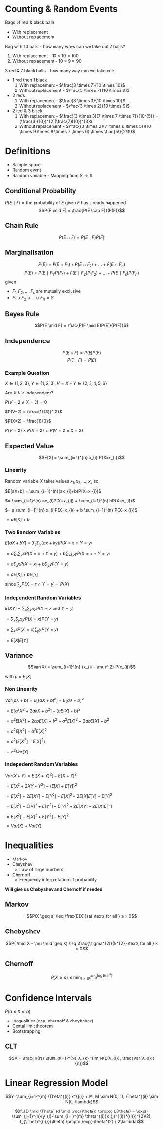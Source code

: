 # Counting & Random Events
Bags of red & black balls

- With replacement
- Without replacement

Bag with 10 balls - how many ways can we take out 2 balls?

1. With replacement - $10 \times 10 = 100$
2. Without replacement - $10 \times 9 = 90$

3 red & 7 black balls - how many way can we take out:

- 1 red then 1 black
    1. With replacement - $\frac{3 \times 7}{10 \times 10}$
    2. Without replacement - $\frac{3 \times 7}{10 \times 9}$
- 2 reds
    1. With replacement - $\frac{3 \times 3}{10 \times 10}$
    2. Without replacement - $\frac{3 \times 2}{10 \times 9}$
- 2 red & 3 black
    1. With replacement - $\frac{(3 \times 3)(7 \times 7 \times 7)}{10^{5}} = (\frac{3}{10})^{2}(\frac{7}{10})^{3}$
    2. Without replacement - $\frac{(3 \times 2)(7 \times 6 \times 5)}{10 \times 9 \times 8 \times 7 \times 6} \times \frac{5!}{2!3!}$

# Definitions
- Sample space
- Random event
- Random variable - Mapping from $S \rightarrow \mathbb{R}$

## Conditional Probability
$P(E \mid F) = \text{the probability of } E \text{ given } F \text{ has already happened}$
$$P(E \mid F) = \frac{P(E \cap F)}{P(F)}$$

## Chain Rule
$$P(E \cap F) = P(E \mid F)P(F)$$

## Marginalisation
$$P(E) = P(E \cap F_{1}) + P(E \cap F_{2}) + \dots + P(E \cap F_{n})$$
$$P(E) = P(E \mid F_{1})P(F_{1}) + P(E \mid F_{2})P(F_{2}) + \dots + P(E \mid F_{n})P(F_{n})$$
given

- $F_{1}, F_{2}, \dots, F_{n}$ are mutually exclusive
- $F_{1} \cup F_{2} \cup \dots \cup F_{n} = S$

## Bayes Rule
$$P(E \mid F) = \frac{P(F \mid E)P(E)}{P(F)}$$

## Independence
$$P(E \cap F) = P(E)P(F)$$
$$P(E \mid F) = P(E)$$

### Example Question
$X \in \{1, 2, 3\}, Y \in \{1, 2, 3\}, V = X+Y \in \{2, 3, 4, 5, 6\}$

Are $X$ & $V$ Independent?

$P(V=2 \land X=2) = 0$

$P(V=2) = (\frac{1}{3})^{2}$

$P(X=2) = \frac{1}{3}$

$P(V=2) \times P(X=2) \neq P(V=2 \land X=2)$

## Expected Value
$$E[X] = \sum_{i=1}^{n} x_{i} P(X=x_{i})$$

### Linearity
Random variable $X$ takes values $x_{1}, x_{2}, \dots, x_{n}$ so,

$E[aX+b] = \sum_{i=1}^{n}(ax_{i}+b)P(X=x_{i})$

$= \sum_{i=1}^{n} ax_{i}P(X=x_{i}) + \sum_{i=1}^{n} bP(X=x_{i})$

$= a \sum_{i=1}^{n} x_{i}P(X=x_{i}) + b \sum_{i=1}^{n} P(X=x_{i})$

$= aE[X]+b$

### Two Random Variables
$E[aX+bY] = \sum_{x} \sum_{y} (ax+by)P(X=x \cap Y=y)$

$= a \sum_{x} \sum_{y} xP(X=x \cap Y=y) + b \sum_{x} \sum_{y} yP(X=x \cap Y=y)$

$= a \sum_{x} xP(X=x) + b \sum_{y} yP(Y=y)$

$= aE[X]+bE[Y]$

since $\sum_{y} P(X=x \cap Y=y) = P(X)$

### Independent Random Variables
$E[XY] = \sum_{x} \sum_{y} xy P(X=x \text{ and } Y=y)$

$= \sum_{x} \sum_{y} xy P(X=x)P(Y=y)$

$= \sum_{x} xP(X=x) \sum_{y} yP(Y=y)$

$=E[X]E[Y]$

## Variance
$$Var(X) = \sum_{i=1}^{n} (x_{i} - \mu)^{2} P(x_{i})$$

with $\mu = E[X]$

### Non Linearity
$Var(aX+b) = E[(aX+b)^{2}]-E[aX+b]^2$

$=E[a^{2} X^{2} + 2abX + b^{2}] - (aE[X]+b)^{2}$

$= a^{2} E[X^{2}] +2abE[X] + b^{2} - a^{2} E[X]^{2} - 2abE[X] - b^{2}$

$= a^{2} E[X^{2}] - a^{2} E[X]^{2}$

$= a^{2} (E[X^{2}]-E[X]^{2})$

$= a^{2} Var(X)$

### Indepedent Random Variables
$Var(X+Y) = E[(X+Y)^{2}] - E[X+Y]^{2}$

$=E[X^{2} + 2XY +Y^{2}] - (E[X]+E[Y])^{2}$

$=E[X^{2}] + 2E[XY] + E[Y^{2}] - E[X]^{2} - 2E[X]E[Y] - E[Y]^{2}$

$=E[X^{2}] - E[X]^{2} + E[Y^{2}] - E[Y]^{2} + 2E[XY] - 2E[X]E[Y]$

$=E[X^{2}] - E[X]^{2} + E[Y^{2}] - E[Y]^{2}$

$= Var(X)+Var(Y)$

# Inequalities
- Markov
- Cheyshev
    - Law of large numbers
- Chernoff
    - Frequency interpretation of probability

**Will give us Chebyshev and Chernoff if needed**

## Markov
$$P(X \geq a) \leq \frac{E(X)}{a} \text{ for all } a > 0$$

## Chebyshev
$$P( \mid X - \mu \mid \geq k) \leq \frac{\sigma^{2}}{k^{2}} \text{ for all } k > 0$$

## Chernoff
$$P(X \geq a) \leq \min_{t>0} e^{ta} e^{\log{E}(e^{tX})}$$

# Confidence Intervals
$P(a \leq X \leq b)$

- Inequalities (esp. chernoff & cheybshev)
- Cental limit theorem
- Bootstrapping

## CLT
$$X = \frac{1}{N} \sum_{k=1}^{N} X_{k} \sim N(E(X_{i}), \frac{Var(X_{i})}{n})$$

# Linear Regression Model
$$Y=\sum_{i=1}^{m} \Theta^{(i)} x^{(i)} + M, M \sim N(0, 1), \Theta^{(i)} \sim N(0, \lambda)$$

$$f_{D \mid \Theta} (d \mid \vec{\theta}) \propto L(\theta) = \exp(-\sum_{j=1}^{n}(y_{j}-\sum_{i=1}^{m} \theta^{(i)}x_{j}^{(i)}*{(i)})^{2}/2), f_{\Theta^{(i)}}(\theta) \propto \exp(-\theta^{2} / 2\lambda)$$
